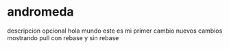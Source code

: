# andromeda
descripcion opcional 
hola mundo este es mi primer cambio
nuevos cambios 
mostrando pull con rebase y sin rebase
